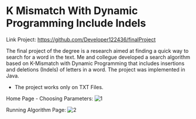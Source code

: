 # K Mismatch With Dynamic Programming Include Indels

Link Project: https://github.com/Developer122436/finalProject

The final project of the degree is a research aimed at finding a quick way to search for a word in the text. Me and collegue developed a search algorithm based on K-Mismatch with Dynamic Programming that includes insertions and deletions (Indels) of letters in a word. The project was implemented in Java.

* The project works only on TXT Files.

Home Page - Choosing Parameters:
![1](https://user-images.githubusercontent.com/26526551/59968598-aa5c4800-9544-11e9-91eb-906981c04868.JPG)

Running Algorithm Page:
![2](https://user-images.githubusercontent.com/26526551/59968610-f4452e00-9544-11e9-9243-cd3521b44a89.JPG)
